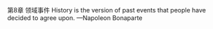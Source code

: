 第8章 领域事件
History is the version of past events that people have decided to agree upon.
—Napoleon Bonaparte

